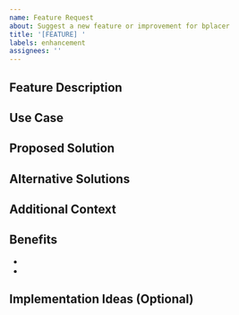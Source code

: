 ```yaml
---
name: Feature Request
about: Suggest a new feature or improvement for bplacer
title: '[FEATURE] '
labels: enhancement
assignees: ''
---
```


## Feature Description
<!-- A clear and concise description of the feature you'd like to see -->

## Use Case
<!-- Describe the problem or limitation this feature would solve -->
<!-- Example: "I'm always frustrated when..." or "It would be helpful if..." -->

## Proposed Solution
<!-- How do you think this feature should work? -->

## Alternative Solutions
<!-- Have you considered any alternative approaches? -->

## Additional Context
<!-- Add any other context, mockups, or examples about the feature request here -->

## Benefits
<!-- How would this feature improve bplacer? Who would benefit from it? -->
-
-

## Implementation Ideas (Optional)
<!-- If you have technical ideas on how this could be implemented, share them here -->

